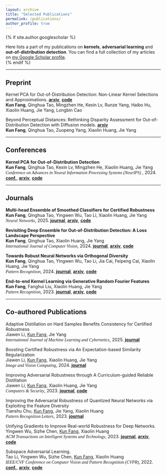 ```yaml
---
layout: archive
title: "Selected Publications"
permalink: /publications/
author_profile: true
---
```


{% if site.author.googlescholar %}
  <div class="wordwrap">Here lists a part of my publications on <b>kernels</b>, <b>adversarial learning</b> and <b>out-of-distribution detection</b>. You can find a full collection of my articles on <a href="{{site.author.googlescholar}}">my Google Scholar profile</a>.</div>
{% endif %}

<!-- {% include base_path %}

{% for post in site.publications reversed %}
  {% include archive-single.html %}
{% endfor %} -->

---

## Preprint

Kernel PCA for Out-of-Distribution Detection: Non-Linear Kernel Selections and Approximations. **[arxiv](https://arxiv.org/abs/2505.15284)**, **[code](https://github.com/fanghenshaometeor/ood-kpca-extension)**  
**Kun Fang**, Qinghua Tao, Mingzhen He, Kexin Lv, Runze Yang, Haibo Hu, Xiaolin Huang, Jie Yang, Longbin Cao

Beyond Perceptual Distances: Rethinking Disparity Assessment for Out-of-Distribution Detection with Diffusion models. **[arxiv](https://arxiv.org/abs/2409.10094)**  
**Kun Fang**, Qinghua Tao, Zuopeng Yang, Xiaolin Huang, Jie Yang

---

## Conferences

<!-- <span style="font-family: 'Open Sans', sans-serif;"> -->
<!-- <span style="font-family: 'Times New Roman', serif;"> -->
<!-- <span style="font-family:Papyrus; font-size:1em;"> -->
<!-- <span style="font-family:comic sans ms; font-size:1em;">Kernel PCA for Out-of-Distribution Detection</span>   -->
**Kernel PCA for Out-of-Distribution Detection**  
**Kun Fang**, Qinghua Tao, Kexin Lv, Mingzhen He, Xiaolin Huang, Jie Yang  
<span style="font-family:comic sans ms; font-size:1em;">*Conference on Advances in Neural Information Processing Systems (NeurIPS)*</span> , 2024. **[conf.](https://papers.nips.cc/paper_files/paper/2024/hash/f2543511e5f4d4764857f9ad833a977d-Abstract-Conference.html)**, **[arxiv](https://arxiv.org/abs/2402.02949)**, **[code](https://github.com/fanghenshaometeor/ood-kernel-pca)**

---

## Journals

**Multi-head Ensemble of Smoothed Classifiers for Certified Robustness**  
**Kun Fang**, Qinghua Tao, Yingwen Wu, Tao Li, Xiaolin Huang, Jie Yang  
<span style="font-family:comic sans ms; font-size:1em;">*Neural Networks*</span>, 2025. **[journal](https://doi.org/10.1016/j.neunet.2025.107426)**, **[arxiv](https://arxiv.org/abs/2211.10882)**, **[code](https://github.com/fanghenshaometeor/smoothed-multihead-ensemble)**


**Revisiting Deep Ensemble for Out-of-Distribution Detection: A Loss Landscape Perspective**  
**Kun Fang**, Qinghua Tao, Xiaolin Huang, Jie Yang  
<span style="font-family:comic sans ms; font-size:1em;">*International Journal of Computer Vision*</span>, 2024. **[journal](https://doi.org/10.1007/s11263-024-02156-x)**, **[arxiv](https://arxiv.org/abs/2310.14227)**, **[code](https://github.com/fanghenshaometeor/ood-mode-ensemble)**


**Towards Robust Neural Networks via Orthogonal Diversity**  
**Kun Fang**, Qinghua Tao, Yingwen Wu, Tao Li, Jia Cai, Feipeng Cai, Xiaolin Huang, Jie Yang  
<span style="font-family:comic sans ms; font-size:1em;">*Pattern Recognition*</span>, 2024. **[journal](https://doi.org/10.1016/j.patcog.2024.110281)**, **[arxiv](https://arxiv.org/abs/2010.12190)**, **[code](https://github.com/fanghenshaometeor/DIversity-via-Orthogonality)**


**End-to-end Kernel Learning via Generative Random Fourier Features**  
**Kun Fang**, Fanghui Liu, Xiaolin Huang, Jie Yang  
<span style="font-family:comic sans ms; font-size:1em;">*Pattern Recognition*</span>, 2023. **[journal](https://doi.org/10.1016/j.patcog.2022.109057)**, **[arxiv](https://arxiv.org/abs/2009.04614)**, **[code](https://github.com/fanghenshaometeor/GenerativeRFF)**<!--, **[read more](/publication/2015-10-01-paper-title-number-3)**-->

---

## Co-authored Publications

Adaptive Distillation on Hard Samples Benefits Consistency for Certified Robustness  
Jiawen Li, <u>Kun Fang</u>, Jie Yang  
<span style="font-family:comic sans ms; font-size:1em;">*International Journal of Machine Learning and Cybernetics*</span>, 2025. **[journal](https://doi.org/10.1007/s13042-025-02568-2)**

Boosting Certified Robustness via An Expectation-based Similarity Regularization  
Jiawen Li, <u>Kun Fang</u>, Xiaolin Huang, Jie Yang  
<span style="font-family:comic sans ms; font-size:1em;">*Image and Vision Computing*</span>, 2024. **[journal](https://doi.org/10.1016/j.imavis.2024.105272)**

Improving Adversarial Robustness through A Curriculum-guided Reliable Distillation  
Jiawen Li, <u>Kun Fang</u>, Xiaolin Huang, Jie Yang  
<span style="font-family:comic sans ms; font-size:1em;">*Computers & Security*</span>, 2023. **[journal](https://doi.org/10.1016/j.cose.2023.103411)**, **[code](https://github.com/kevinlee26/kevin_first)**

Improving the Adversarial Robustness of Quantized Neural Networks via Exploiting the Feature Diversity  
Tianshu Chu, <u>Kun Fang</u>, Jie Yang, Xiaolin Huang  
<span style="font-family:comic sans ms; font-size:1em;">*Pattern Recognition Letters*</span>, 2023. **[journal](https://doi.org/10.1016/j.patrec.2023.10.024)**

Unifying Gradients to Improve Real-world Robustness for Deep Networks.  
Yingwen Wu, Sizhe Chen, <u>Kun Fang</u>, Xiaolin Huang  
<span style="font-family:comic sans ms; font-size:1em;">*ACM Transactions on Intelligent Systems and Technology*</span>, 2023. **[journal](https://dl.acm.org/doi/10.1145/3617895)**, **[arxiv](https://arxiv.org/abs/2208.06228)**, **[code](https://github.com/snowien/UniG-pytorch)**

Subspace Adversarial Learning.  
Tao Li, Yingwen Wu, Sizhe Chen, <u>Kun Fang</u>, Xiaolin Huang  
<span style="font-family:comic sans ms; font-size:1em;">*IEEE/CVF Conference on Computer Vision and Pattern Recognition (CVPR)*</span>, 2022. **[conf.](https://openaccess.thecvf.com/content/CVPR2022/html/Li_Subspace_Adversarial_Training_CVPR_2022_paper)**, **[arxiv](https://arxiv.org/abs/2111.12229)**, **[code](https://github.com/nblt/sub-at)**